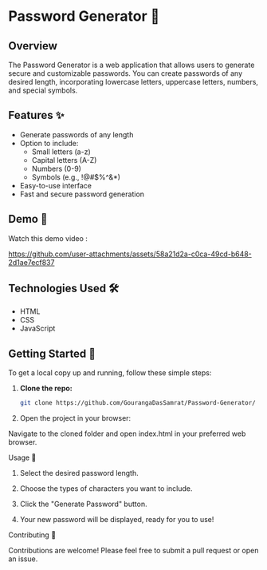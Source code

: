# Password Generator 🔐

## Overview
The Password Generator is a web application that allows users to generate secure and customizable passwords. You can create passwords of any desired length, incorporating lowercase letters, uppercase letters, numbers, and special symbols.

## Features ✨
- Generate passwords of any length
- Option to include:
  - Small letters (a-z)
  - Capital letters (A-Z)
  - Numbers (0-9)
  - Symbols (e.g., !@#$%^&*)
- Easy-to-use interface
- Fast and secure password generation

## Demo 🎥
Watch this demo video :

https://github.com/user-attachments/assets/58a21d2a-c0ca-49cd-b648-2d1ae7ecf837



## Technologies Used 🛠️
- HTML
- CSS
- JavaScript

## Getting Started 🚀
To get a local copy up and running, follow these simple steps:

1. **Clone the repo:**
   ```bash
   git clone https://github.com/GourangaDasSamrat/Password-Generator/

2. Open the project in your browser:

Navigate to the cloned folder and open index.html in your preferred web browser.




Usage 📖

1. Select the desired password length.


2. Choose the types of characters you want to include.


3. Click the "Generate Password" button.


4. Your new password will be displayed, ready for you to use!



Contributing 🤝

Contributions are welcome! Please feel free to submit a pull request or open an issue.

